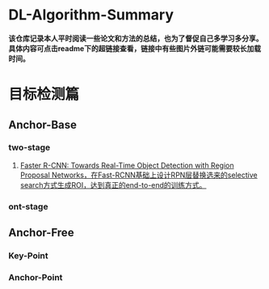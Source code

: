 # DL-Algorithm-Summary
**该仓库记录本人平时阅读一些论文和方法的总结，也为了督促自己多学习多分享。具体内容可点击readme下的超链接查看，链接中有些图片外链可能需要较长加载时间。**

# 目标检测篇

## Anchor-Base

### two-stage

1. [Faster R-CNN: Towards Real-Time Object Detection with Region Proposal Networks，在Fast-RCNN基础上设计RPN层替换选来的selective search方式生成ROI，达到真正的end-to-end的训练方式。](https://github.com/Hanson0910/DL-Algorithm-Summary/blob/main/%E7%9B%AE%E6%A0%87%E6%A3%80%E6%B5%8B%E7%AF%87/Anchor-Base/one-stage/Faster-RCNN.md)

### ont-stage

## Anchor-Free

### Key-Point

### Anchor-Point

